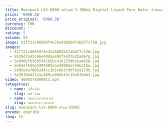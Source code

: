 ```yaml
---
title: Moonpack LSX-6000 อัตโนมัติ 5-500mL Digital Liquid Pure Water น้ํามันนมปั๊มไดอะแฟรมบรรจุเครื่องสายลําเลียง
price: '6960.36'
price_original: '6960.36'
currency: THB
discount: ''
rating: 5
volume: 55
image: S1f721c86850f4e35a5882b47abb77cf2W.jpg
images:
  - S1f721c86850f4e35a5882b47abb77cf2W.jpg
  - S920d2a43c66e48daae9dfa43762ba667g.jpg
  - Se99097b5885f41b5bc416225db2ea482Q.jpg
  - Se642f6d5dd494405aaa48868a7e6b21bw.jpg
  - S995e9a78092d4cc1b5c0e1fd07be917db.jpg
  - Se39fb6421a1c469ca002bfec10a5fbbb3.jpg
video: 4000274808913.mp4
categories:
  - name: เครื่องมือ
    slug: เคร-องม
  - name: วัดและการวิเคราะห์
    slug: ดและการว-เคราะห
slug: moonpack-lsx-6000-ตโนม-500ml
encode: ompY10Q
lang: th
---
```

  